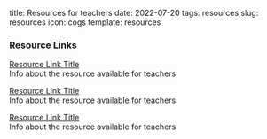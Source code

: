 title: Resources for teachers
date: 2022-07-20
tags: resources
slug: resources
icon: cogs
template: resources


### Resource Links

[Resource Link Title](http://path/to/url.html)<br />Info about the resource available for teachers

[Resource Link Title](http://path/to/url.html)<br />Info about the resource available for teachers

[Resource Link Title](http://path/to/url.html)<br />Info about the resource available for teachers

